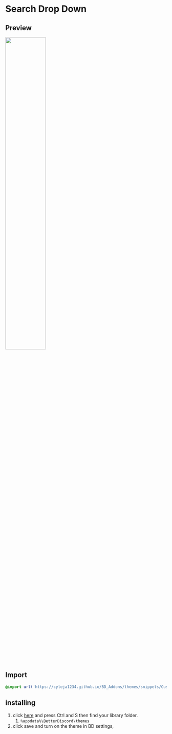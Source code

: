 # Search Drop Down
## Preview
<img src='https://cdn.discordapp.com/attachments/359482171452424192/843559243977588746/unknown.png' width='50%' height='50%'><!--for some reason need end elm for images--></img>
## Import

```css
@import url('https://cyleja1234.github.io/BD_Addons/themes/snippets/Custom-mention-color/cmc.theme.css');
```

## installing
1. click [here](https://cyleja1234.github.io/BD_Addons/themes/snippets/Custom-mention-color/cmc.theme.css) and press Ctrl and S then find your library folder. 
    1.  `%appdata%\BetterDiscord\themes`
2. click save and turn on the theme in BD settings,
